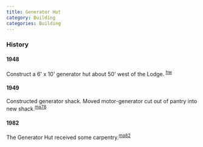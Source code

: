 ```yaml
---
title: Generator Hut
category: Building
categories: Building
---
```


### History

#### 1948

Construct a 6' x 10' generator hut about 50' west of the Lodge. <sup>[hw][]</sup>

#### 1949

Constructed generator shack. Moved motor-generator cut out of pantry into new shack.<sup>[ma78][]</sup>

#### 1982

The Generator Hut received some carpentry.<sup>[ma82][]</sup>


[hw]: History-Walt "Meany History, by Walt Little"
[ma78]: Mountaineer-Annual#1978
[ma82]: Mountaineer-Annual#1982
